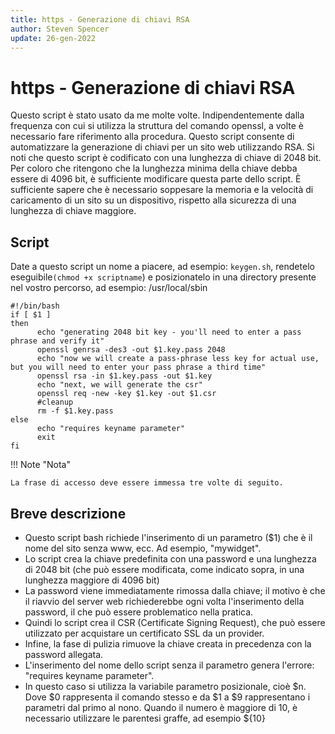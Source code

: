 ```yaml
---
title: https - Generazione di chiavi RSA
author: Steven Spencer
update: 26-gen-2022
---
```


# https - Generazione di chiavi RSA

Questo script è stato usato da me molte volte. Indipendentemente dalla frequenza con cui si utilizza la struttura del comando openssl, a volte è necessario fare riferimento alla procedura. Questo script consente di automatizzare la generazione di chiavi per un sito web utilizzando RSA. Si noti che questo script è codificato con una lunghezza di chiave di 2048 bit. Per coloro che ritengono che la lunghezza minima della chiave debba essere di 4096 bit, è sufficiente modificare questa parte dello script. È sufficiente sapere che è necessario soppesare la memoria e la velocità di caricamento di un sito su un dispositivo, rispetto alla sicurezza di una lunghezza di chiave maggiore.

## Script

Date a questo script un nome a piacere, ad esempio: `keygen.sh`, rendetelo eseguibile`(chmod +x scriptname`) e posizionatelo in una directory presente nel vostro percorso, ad esempio: /usr/local/sbin

```
#!/bin/bash
if [ $1 ]
then
      echo "generating 2048 bit key - you'll need to enter a pass phrase and verify it"
      openssl genrsa -des3 -out $1.key.pass 2048
      echo "now we will create a pass-phrase less key for actual use, but you will need to enter your pass phrase a third time"
      openssl rsa -in $1.key.pass -out $1.key
      echo "next, we will generate the csr"
      openssl req -new -key $1.key -out $1.csr
      #cleanup
      rm -f $1.key.pass
else
      echo "requires keyname parameter"
      exit
fi
```

!!! Note "Nota"

    La frase di accesso deve essere immessa tre volte di seguito.

## Breve descrizione

* Questo script bash richiede l'inserimento di un parametro ($1) che è il nome del sito senza www, ecc. Ad esempio, "mywidget".
* Lo script crea la chiave predefinita con una password e una lunghezza di 2048 bit (che può essere modificata, come indicato sopra, in una lunghezza maggiore di 4096 bit)
* La password viene immediatamente rimossa dalla chiave; il motivo è che il riavvio del server web richiederebbe ogni volta l'inserimento della password, il che può essere problematico nella pratica.
* Quindi lo script crea il CSR (Certificate Signing Request), che può essere utilizzato per acquistare un certificato SSL da un provider.
* Infine, la fase di pulizia rimuove la chiave creata in precedenza con la password allegata.
* L'inserimento del nome dello script senza il parametro genera l'errore: "requires keyname parameter".
* In questo caso si utilizza la variabile parametro posizionale, cioè $n. Dove $0 rappresenta il comando stesso e da $1 a $9 rappresentano i parametri dal primo al nono. Quando il numero è maggiore di 10, è necessario utilizzare le parentesi graffe, ad esempio ${10}
